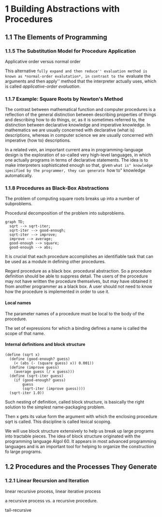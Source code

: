 # 1 Building Abstractions with Procedures

## 1.1 The Elements of Programming
### 1.1.5 The Substitution Model for Procedure Application

Applicative order versus normal order

This alternative ``fully expand and then reduce'' evaluation method is known as *normal-order evalutation*, in contrast to the ``evaluate the arguments and then apply'' method that the interpreter actually uses, which is called *applicative-order evaluation*.

### 1.1.7 Example: Square Roots by Newton's Method

The contrast between mathematical function and computer procedures is a reflection of the general distinction between describing properties of things and describing how to do things, or, as it is sometimes referred to, the distinction between declarative knowledge and imperative knowledge. In mathematics we are usually concerned with declarative (what is) descriptions, whereas in computer science we are usually concerned with imperative (how to) descriptions.

In a related vein, an important current area in programming-language design is the exploration of so-called very high-level languages, in which one actually programs in terms of declarative statements. The idea is to make interpreters sophisticated enough so that, given ``what is" knowledge specified by the programmer, they can generate ``how to" knowledge automatically.

### 1.1.8 Procedures as Black-Box Abstractions

The problem of computing square roots breaks up into a number of subproblems.

Procedural decomposition of the problem into subproblems.

```mermaid
graph TD;
  sqrt --> sqrt-iter;
  sqrt-iter --> good-enough;
  sqrt-iter --> improve;
  improve --> average;
  good-enough --> square;
  good-enough --> abs;
```

It is crucial that each procedure accomplishes an identifiable task that can be used as a module in defining other procedures.

Regard procedure as a black box. procedural abstraction. So a procedure definition should be able to suppress detail. The users of the procedure may not have written the procedure themselves, but may have obtained it from another programmer as a black box. A user should not need to know how the procedure is implemented in order to use it.


#### Local names

The parameter names of a procedure must be local to the body of the procedure.

The set of expressions for which a binding defines a name is called the scope of that name.


#### Internal definitions and block structure

```
(define (sqrt x)
  (define (good-enough? guess)
    (< (abs (- (square guess) x)) 0.001))
  (define (improve guess)
    (average guess (/ x guess)))
  (define (sqrt-iter guess)
    (if (good-enough? guess)
        guess
        (sqrt-iter (improve guess))))
  (sqrt-iter 1.0))
```

Such nesting of definition, called block structure, is basically the right solution to the simplest name-packaging problem.

Then x gets its value form the argument with which the enclosing procedure sqrt is called. This discipline is called lexical scoping.

We will use block structure extensively to help us break up large programs into tractable pieces. The idea of block structure originated with the programming language Algol 60. It appears in most advanced programming languages and is an important tool for helping to organize the construction fo large programs.


## 1.2 Procedures and the Processes They Generate


### 1.2.1 Linear Recursion and Iteration

linear recursive process, linear iterative process

a recursive process vs. a recursive procedure.

tail-recursive
